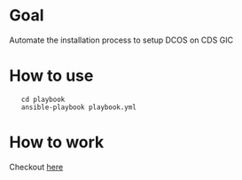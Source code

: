 # Goal

Automate the installation process to setup DCOS on CDS GIC

# How to use

```shell
   cd playbook
   ansible-playbook playbook.yml
```

# How to work

Checkout [here](https://github.com/nevermosby/gic-dcos-automation/wiki/%23Shanghai%23-Container-Hack-Day#%E4%BD%9C%E5%93%812-dcos--%E9%A6%96%E9%83%BD%E5%9C%A8%E7%BA%BFgic--ansible--automation-for-dcos-deployment)
